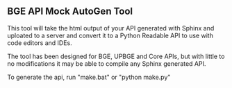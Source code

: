 ## BGE API Mock AutoGen Tool

This tool will take the html output of your API generated with Sphinx and
uploated to a server and convert it to a Python Readable API to use with
code editors and IDEs.

The tool has been designed for BGE, UPBGE and Core APIs, but with little to
no modifications it may be able to compile any Sphinx generated API.

To generate the api, run "make.bat" or "python make.py"
